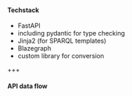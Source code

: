 #### Techstack<!-- .element: style="float: left" -->

* FastAPI<!-- .element: class="fragment" -->
* including pydantic for type checking<!-- .element: class="fragment" -->
* Jinja2 (for SPARQL templates)<!-- .element: class="fragment" -->
* Blazegraph<!-- .element: class="fragment" -->
* custom library for conversion<!-- .element: class="fragment" -->

+++

#### API data flow<!-- .element: style="float: left; margin-top: 3%" -->


<div data-animate data-src="images/intavia_api_schema.drawio.svg">
<!--
{ "setup": [
{ "element": "#cell-7, #cell-11", "modifier": "attr", "parameters": [ {"class": "fragment", "data-fragment-index": "0"} ]},
{ "element": "#cell-12, #cell-8", "modifier": "attr", "parameters": [ {"class": "fragment", "data-fragment-index": "1"} ]},
{ "element": "#cell-13, #cell-9", "modifier": "attr", "parameters": [ {"class": "fragment", "data-fragment-index": "2"} ]},
{ "element": "#cell-14, #cell-10", "modifier": "attr", "parameters": [ {"class": "fragment", "data-fragment-index": "3"} ]},
{ "element": "#cell-15, #cell-19", "modifier": "attr", "parameters": [ {"class": "fragment", "data-fragment-index": "4"} ]}
]}
-->
</div>